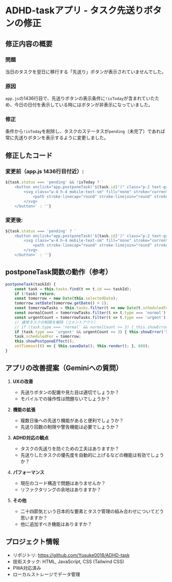 # ADHD-taskアプリ - タスク先送りボタンの修正

## 修正内容の概要

### 問題
当日のタスクを翌日に移行する「先送り」ボタンが表示されていませんでした。

### 原因
`app.js`の1436行目で、先送りボタンの表示条件に`!isToday`が含まれていたため、今日の日付を表示している時にはボタンが非表示になっていました。

### 修正
条件から`!isToday`を削除し、タスクのステータスが`pending`（未完了）であれば常に先送りボタンを表示するように変更しました。

## 修正したコード

### 変更前（app.js 1436行目付近）:
```javascript
${task.status === 'pending' && !isToday ? `
    <button onclick="app.postponeTask('${task.id}')" class="p-2 text-gray-400 hover:text-gray-600 transition-all" title="翌日へ先送り">
        <svg class="w-4 h-4 mobile-text-sm" fill="none" stroke="currentColor" viewBox="0 0 24 24">
            <path stroke-linecap="round" stroke-linejoin="round" stroke-width="2" d="M14 5l7 7m0 0l-7 7m7-7H3"></path>
        </svg>
    </button>` : ''}
```

### 変更後:
```javascript
${task.status === 'pending' ? `
    <button onclick="app.postponeTask('${task.id}')" class="p-2 text-gray-400 hover:text-gray-600 transition-all" title="翌日へ先送り">
        <svg class="w-4 h-4 mobile-text-sm" fill="none" stroke="currentColor" viewBox="0 0 24 24">
            <path stroke-linecap="round" stroke-linejoin="round" stroke-width="2" d="M14 5l7 7m0 0l-7 7m7-7H3"></path>
        </svg>
    </button>` : ''}
```

## postponeTask関数の動作（参考）

```javascript
postponeTask(taskId) {
    const task = this.tasks.find(t => t.id === taskId);
    if (!task) return;
    const tomorrow = new Date(this.selectedDate);
    tomorrow.setDate(tomorrow.getDate() + 1);
    const tomorrowTasks = this.tasks.filter(t => new Date(t.scheduledFor).toDateString() === tomorrow.toDateString() && t.status === 'pending' );
    const normalCount = tomorrowTasks.filter(t => t.type === 'normal').length;
    const urgentCount = tomorrowTasks.filter(t => t.type === 'urgent').length;
    // 通常タスクの制限を解除（コメントアウト）
    // if (task.type === 'normal' && normalCount >= 3) { this.showError('翌日の通常タスクは既に3件です（未完了）'); return; }
    if (task.type === 'urgent' && urgentCount >= 3) { this.showError('翌日の目標タスクは既に3件です（未完了）'); return; }
    task.scheduledFor = tomorrow;
    this.showPostponeEffect();
    setTimeout(() => { this.saveData(); this.render(); }, 600);
}
```

## アプリの改善提案（Geminiへの質問）

1. **UXの改善**
   - 先送りボタンの配置や見た目は適切でしょうか？
   - モバイルでの操作性は問題ないでしょうか？

2. **機能の拡張**
   - 複数日後への先送り機能があると便利でしょうか？
   - 先送り回数の制限や警告機能は必要でしょうか？

3. **ADHD対応の観点**
   - タスクの先送りを防ぐための工夫はありますか？
   - 先送りしたタスクの優先度を自動的に上げるなどの機能は有効でしょうか？

4. **パフォーマンス**
   - 現在のコード構造で問題はありませんか？
   - リファクタリングの余地はありますか？

5. **その他**
   - 二十四節気という日本的な要素とタスク管理の組み合わせについてどう思いますか？
   - 他に追加すべき機能はありますか？

## プロジェクト情報
- リポジトリ: https://github.com/Yusuke0018/ADHD-task
- 技術スタック: HTML, JavaScript, CSS (Tailwind CSS)
- PWA対応済み
- ローカルストレージでデータ管理